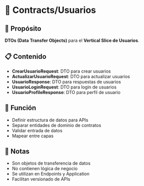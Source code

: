 # 📁 Contracts/Usuarios

## 🎯 Propósito
**DTOs (Data Transfer Objects)** para el **Vertical Slice de Usuarios**.

## 📋 Contenido
- **CrearUsuarioRequest**: DTO para crear usuarios
- **ActualizarUsuarioRequest**: DTO para actualizar usuarios
- **UsuarioResponse**: DTO para respuestas de usuarios
- **UsuarioLoginRequest**: DTO para login de usuarios
- **UsuarioProfileResponse**: DTO para perfil de usuario

## 🔧 Función
- Definir estructura de datos para APIs
- Separar entidades de dominio de contratos
- Validar entrada de datos
- Mapear entre capas

## 📝 Notas
- Son objetos de transferencia de datos
- No contienen lógica de negocio
- Se utilizan en Endpoints y Application
- Facilitan versionado de APIs
